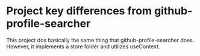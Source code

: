 # Project key differences from github-profile-searcher

This project dos basically the same thing that github-profile-searcher does. However, it implements a store folder and utilizes useContext.

